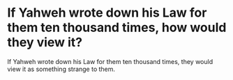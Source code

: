 # If Yahweh wrote down his Law for them ten thousand times, how would they view it?

If Yahweh wrote down his Law for them ten thousand times, they would view it as something strange to them.
